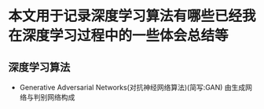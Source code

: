 # 本文用于记录深度学习算法有哪些已经我在深度学习过程中的一些体会总结等

## 深度学习算法
+ Generative Adversarial Networks(对抗神经网络算法)(简写:GAN)
由生成网络与判别网络构成
